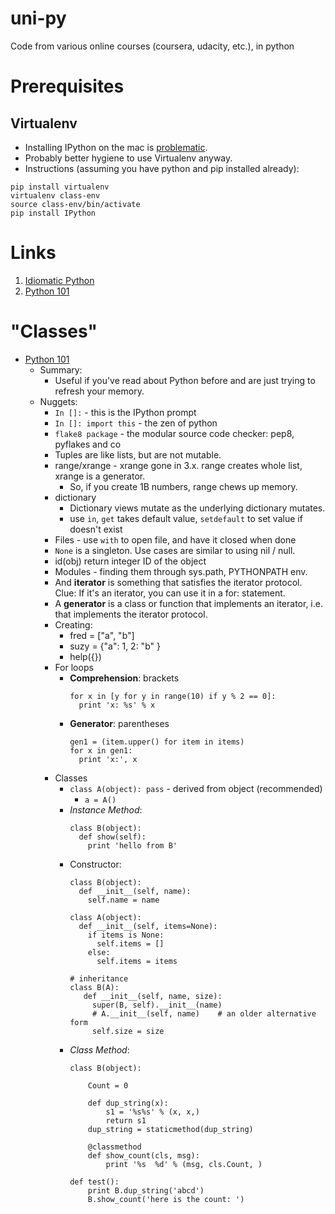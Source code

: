 # uni-py
Code from various online courses (coursera, udacity, etc.), in python

# Prerequisites

## Virtualenv
- Installing IPython on the mac is [problematic](http://stackoverflow.com/questions/33004708/osx-el-capitan-sudo-pip-install-oserror-errno-1-operation-not-permitted).
- Probably better hygiene to use Virtualenv anyway.
- Instructions (assuming you have python and pip installed already):
```
pip install virtualenv
virtualenv class-env
source class-env/bin/activate
pip install IPython
```

# Links
1. [Idiomatic Python](http://python.net/~goodger/projects/pycon/2007/idiomatic/handout.html)
2. [Python 101](http://www.davekuhlman.org/python_101.html)

# "Classes"
- [Python 101](http://www.davekuhlman.org/python_101.html)
  - Summary:
    - Useful if you've read about Python before and are just trying to refresh your memory.
  - Nuggets:
    - `In []:` - this is the IPython prompt
    - `In []: import this` - the zen of python
    - `flake8 package` - the modular source code checker: pep8, pyflakes and co
    - Tuples are like lists, but are not mutable.
    - range/xrange - xrange gone in 3.x. range creates whole list, xrange is a generator.
      - So, if you create 1B numbers, range chews up memory.
    - dictionary
      - Dictionary views mutate as the underlying dictionary mutates.
      - use `in`, `get` takes default value, `setdefault` to set value if doesn't exist
    - Files - use `with` to open file, and have it closed when done
    - `None` is a singleton. Use cases are similar to using nil / null.
    - id(obj) return integer ID of the object
    - Modules - finding them through sys.path, PYTHONPATH env.
    - And __iterator__ is something that satisfies the iterator protocol. Clue: If it's an iterator, you can use it in a for: statement.
    - A __generator__ is a class or function that implements an iterator, i.e. that implements the iterator protocol.
    - Creating:
      - fred = ["a", "b"]
      - suzy = {"a": 1, 2: "b" }
      - help({})
    - For loops
      - __Comprehension__: brackets
        ```
        for x in [y for y in range(10) if y % 2 == 0]:
          print 'x: %s' % x
        ```
      - __Generator__: parentheses
        ```
        gen1 = (item.upper() for item in items)
        for x in gen1:
          print 'x:', x
        ```
    - Classes
      - `class A(object): pass` - derived from object (recommended)
        - `a = A()`
      - _Instance Method_:
        ```
        class B(object):
          def show(self):
            print 'hello from B'
        ```
      - Constructor:
        ```
        class B(object):
          def __init__(self, name):
            self.name = name

        class A(object):
          def __init__(self, items=None):
            if items is None:
              self.items = []
            else:
              self.items = items

        # inheritance
        class B(A):
           def __init__(self, name, size):
             super(B, self).__init__(name)
             # A.__init__(self, name)    # an older alternative form
             self.size = size

        ```
      - _Class Method_:
        ```
        class B(object):

            Count = 0

            def dup_string(x):
                s1 = '%s%s' % (x, x,)
                return s1
            dup_string = staticmethod(dup_string)

            @classmethod
            def show_count(cls, msg):
                print '%s  %d' % (msg, cls.Count, )

        def test():
            print B.dup_string('abcd')
            B.show_count('here is the count: ')
        ```
